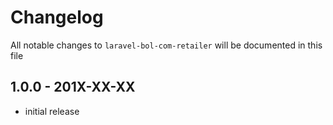 # Changelog

All notable changes to `laravel-bol-com-retailer` will be documented in this file

## 1.0.0 - 201X-XX-XX

- initial release
